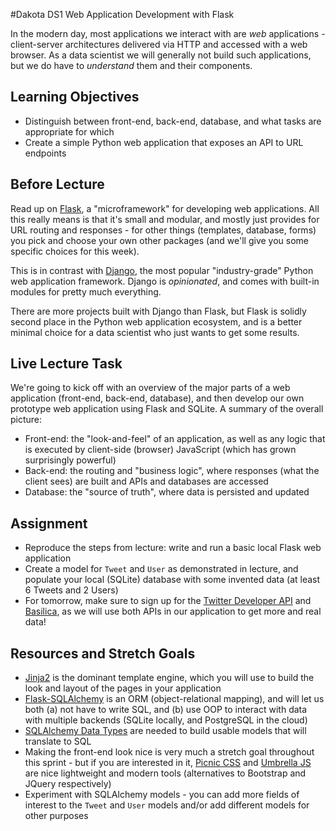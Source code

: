 #Dakota DS1 Web Application Development with Flask

In the modern day, most applications we interact with are *web* applications -
client-server architectures delivered via HTTP and accessed with a web browser.
As a data scientist we will generally not build such applications, but we do
have to *understand* them and their components.

## Learning Objectives

- Distinguish between front-end, back-end, database, and what tasks are
  appropriate for which
- Create a simple Python web application that exposes an API to URL endpoints

## Before Lecture

Read up on [Flask](http://flask.pocoo.org/), a "microframework" for developing
web applications. All this really means is that it's small and modular, and
mostly just provides for URL routing and responses - for other things
(templates, database, forms) you pick and choose your own other packages (and
we'll give you some specific choices for this week).

This is in contrast with [Django](https://www.djangoproject.com/), the most
popular "industry-grade" Python web application framework. Django is
*opinionated*, and comes with built-in modules for pretty much everything.

There are more projects built with Django than Flask, but Flask is solidly
second place in the Python web application ecosystem, and is a better minimal
choice for a data scientist who just wants to get some results.

## Live Lecture Task

We're going to kick off with an overview of the major parts of a web application
(front-end, back-end, database), and then develop our own prototype web
application using Flask and SQLite. A summary of the overall picture:

- Front-end: the "look-and-feel" of an application, as well as any logic that is
  executed by client-side (browser) JavaScript (which has grown surprisingly
  powerful)
- Back-end: the routing and "business logic", where responses
  (what the client sees) are built and APIs and databases are accessed
- Database: the "source of truth", where data is persisted and updated

## Assignment

- Reproduce the steps from lecture: write and run a basic local Flask web
  application
- Create a model for `Tweet` and `User` as demonstrated in lecture, and populate
  your local (SQLite) database with some invented data (at least 6 Tweets and 2
  Users)
- For tomorrow, make sure to sign up for the [Twitter Developer
  API](https://developer.twitter.com/en/apply-for-access) and
  [Basilica](https://www.basilica.ai/), as we will use both APIs in our
  application to get more and real data!

## Resources and Stretch Goals

- [Jinja2](http://jinja.pocoo.org/) is the dominant template engine, which you
  will use to build the look and layout of the pages in your application
- [Flask-SQLAlchemy](http://flask-sqlalchemy.pocoo.org/2.3/) is an ORM
  (object-relational mapping), and will let us both (a) not have to write SQL,
  and (b) use OOP to interact with data with multiple backends (SQLite locally,
  and PostgreSQL in the cloud)
- [SQLAlchemy Data
  Types](https://docs.sqlalchemy.org/en/latest/core/type_basics.html) are needed
  to build usable models that will translate to SQL
- Making the front-end look nice is very much a stretch goal throughout this
  sprint - but if you are interested in it, [Picnic CSS](https://picnicss.com/)
  and [Umbrella JS](https://umbrellajs.com/) are nice lightweight and modern
  tools (alternatives to Bootstrap and JQuery respectively)
- Experiment with SQLAlchemy models - you can add more fields of interest to the
  `Tweet` and `User` models and/or add different models for other purposes
